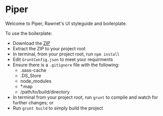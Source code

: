 # Piper
Welcome to Piper, Rawnet's UI styleguide and boilerplate.

To use the boilerplate: 
- Download the [ZIP](https://github.com/dahliacreative/piper/zipball/master)
- Extract the ZIP to your project root
- In terminal, from your project root, run `npm install`
- Edit `GruntConfig.json` to meet your requirments
- Ensure there is a `.gitignore` file with the following:
    - .sass-cache
    - .DS_Store
    - node_modules
    - *.map
    - /path/to/build/directory
- In terminal from your project root, run `grunt` to compile and watch for further changes; or
- Run `grunt build` to simply build the project
